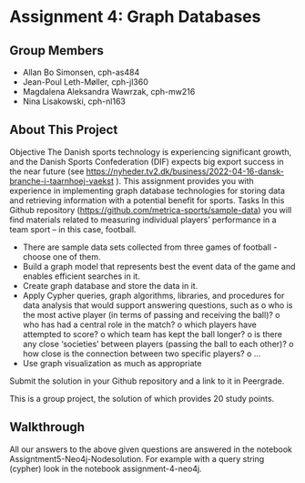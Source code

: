 # Assignment 4: Graph Databases

## Group Members

- Allan Bo Simonsen, cph-as484
- Jean-Poul Leth-Møller, cph-jl360
- Magdalena Aleksandra Wawrzak, cph-mw216
- Nina Lisakowski, cph-nl163

## About This Project

Objective
The Danish sports technology is experiencing significant growth, and the Danish Sports 
Confederation (DIF) expects big export success in the near future (see 
https://nyheder.tv2.dk/business/2022-04-16-dansk-branche-i-taarnhoej-vaekst ).
This assignment provides you with experience in implementing graph database technologies 
for storing data and retrieving information with a potential benefit for sports.
Tasks
In this Github repository (https://github.com/metrica-sports/sample-data) you will find 
materials related to measuring individual players’ performance in a team sport – in this case, 
football.
- There are sample data sets collected from three games of football - choose one of 
them.
- Build a graph model that represents best the event data of the game and enables
efficient searches in it.
- Create graph database and store the data in it.
- Apply Cypher queries, graph algorithms, libraries, and procedures for data analysis
that would support answering questions, such as 
o who is the most active player (in terms of passing and receiving the ball)?
o who has had a central role in the match?
o which players have attempted to score?
o which team has kept the ball longer?
o is there any close ‘societies’ between players (passing the ball to each other)?
o how close is the connection between two specific players?
o …
- Use graph visualization as much as appropriate


Submit the solution in your Github repository and a link to it in Peergrade.  

This is a group project, the solution of which provides 20 study points.

## Walkthrough 

All our answers to the above given questions are answered in the notebook Assigntment5-Neo4j-Nodesolution. For example with a query string (cypher) look in the notebook assignment-4-neo4j.
